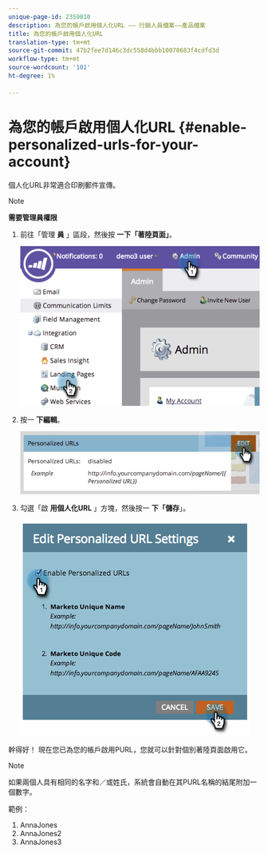 ```yaml
---
unique-page-id: 2359810
description: 為您的帳戶啟用個人化URL —— 行銷人員檔案——產品檔案
title: 為您的帳戶啟用個人化URL
translation-type: tm+mt
source-git-commit: 47b2fee7d146c3dc558d4bbb10070683f4cdfd3d
workflow-type: tm+mt
source-wordcount: '101'
ht-degree: 1%

---
```



# 為您的帳戶啟用個人化URL {#enable-personalized-urls-for-your-account}

個人化URL非常適合印刷郵件宣傳。

>[!NOTE]
>
>**需要管理員權限**

1. 前往「管理 **員** 」區段，然後按 **一下「著陸頁面」**。

   ![](assets/image2014-9-18-13-3a29-3a49.png)

1. 按一 **下編輯**。

   ![](assets/image2014-9-18-13-3a29-3a58.png)

1. 勾選「啟 **用個人化URL** 」方塊，然後按一 **下「儲存**」。

   ![](assets/image2014-9-18-13-3a30-3a6.png)

幹得好！ 現在您已為您的帳戶啟用PURL，您就可以針對個別著陸頁面啟用它。

>[!NOTE]
>
>如果兩個人具有相同的名字和／或姓氏，系統會自動在其PURL名稱的結尾附加一個數字。
>
>範例：
>
>1. AnnaJones
>1. AnnaJones2
>1. AnnaJones3

>



